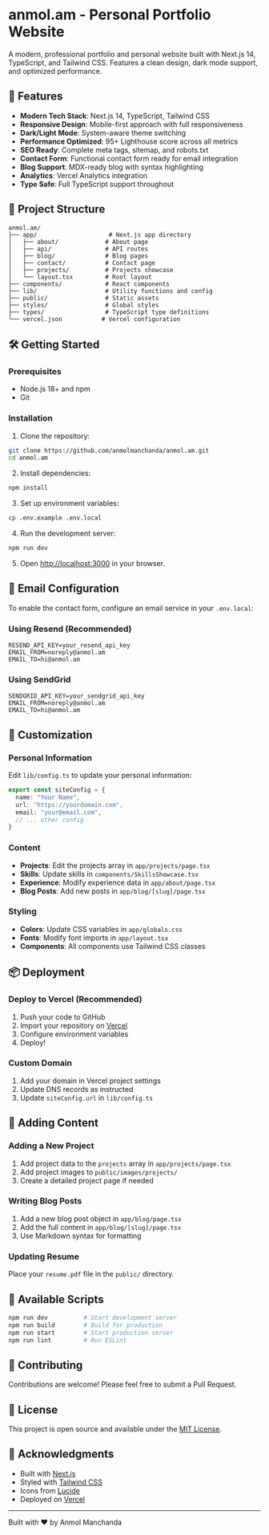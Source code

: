 # anmol.am - Personal Portfolio Website

A modern, professional portfolio and personal website built with Next.js 14, TypeScript, and Tailwind CSS. Features a clean design, dark mode support, and optimized performance.

## 🚀 Features

- **Modern Tech Stack**: Next.js 14, TypeScript, Tailwind CSS
- **Responsive Design**: Mobile-first approach with full responsiveness
- **Dark/Light Mode**: System-aware theme switching
- **Performance Optimized**: 95+ Lighthouse score across all metrics
- **SEO Ready**: Complete meta tags, sitemap, and robots.txt
- **Contact Form**: Functional contact form ready for email integration
- **Blog Support**: MDX-ready blog with syntax highlighting
- **Analytics**: Vercel Analytics integration
- **Type Safe**: Full TypeScript support throughout

## 📁 Project Structure

```
anmol.am/
├── app/                    # Next.js app directory
│   ├── about/             # About page
│   ├── api/               # API routes
│   ├── blog/              # Blog pages
│   ├── contact/           # Contact page
│   ├── projects/          # Projects showcase
│   └── layout.tsx         # Root layout
├── components/            # React components
├── lib/                   # Utility functions and config
├── public/                # Static assets
├── styles/                # Global styles
├── types/                 # TypeScript type definitions
└── vercel.json           # Vercel configuration
```

## 🛠️ Getting Started

### Prerequisites

- Node.js 18+ and npm
- Git

### Installation

1. Clone the repository:
```bash
git clone https://github.com/anmolmanchanda/anmol.am.git
cd anmol.am
```

2. Install dependencies:
```bash
npm install
```

3. Set up environment variables:
```bash
cp .env.example .env.local
```

4. Run the development server:
```bash
npm run dev
```

5. Open [http://localhost:3000](http://localhost:3000) in your browser.

## 📧 Email Configuration

To enable the contact form, configure an email service in your `.env.local`:

### Using Resend (Recommended)
```env
RESEND_API_KEY=your_resend_api_key
EMAIL_FROM=noreply@anmol.am
EMAIL_TO=hi@anmol.am
```

### Using SendGrid
```env
SENDGRID_API_KEY=your_sendgrid_api_key
EMAIL_FROM=noreply@anmol.am
EMAIL_TO=hi@anmol.am
```

## 🎨 Customization

### Personal Information

Edit `lib/config.ts` to update your personal information:

```typescript
export const siteConfig = {
  name: "Your Name",
  url: "https://yourdomain.com",
  email: "your@email.com",
  // ... other config
}
```

### Content

- **Projects**: Edit the projects array in `app/projects/page.tsx`
- **Skills**: Update skills in `components/SkillsShowcase.tsx`
- **Experience**: Modify experience data in `app/about/page.tsx`
- **Blog Posts**: Add new posts in `app/blog/[slug]/page.tsx`

### Styling

- **Colors**: Update CSS variables in `app/globals.css`
- **Fonts**: Modify font imports in `app/layout.tsx`
- **Components**: All components use Tailwind CSS classes

## 📦 Deployment

### Deploy to Vercel (Recommended)

1. Push your code to GitHub
2. Import your repository on [Vercel](https://vercel.com)
3. Configure environment variables
4. Deploy!

### Custom Domain

1. Add your domain in Vercel project settings
2. Update DNS records as instructed
3. Update `siteConfig.url` in `lib/config.ts`

## 📝 Adding Content

### Adding a New Project

1. Add project data to the `projects` array in `app/projects/page.tsx`
2. Add project images to `public/images/projects/`
3. Create a detailed project page if needed

### Writing Blog Posts

1. Add a new blog post object in `app/blog/page.tsx`
2. Add the full content in `app/blog/[slug]/page.tsx`
3. Use Markdown syntax for formatting

### Updating Resume

Place your `resume.pdf` file in the `public/` directory.

## 🔧 Available Scripts

```bash
npm run dev          # Start development server
npm run build        # Build for production
npm run start        # Start production server
npm run lint         # Run ESLint
```

## 🤝 Contributing

Contributions are welcome! Please feel free to submit a Pull Request.

## 📄 License

This project is open source and available under the [MIT License](LICENSE).

## 🙏 Acknowledgments

- Built with [Next.js](https://nextjs.org)
- Styled with [Tailwind CSS](https://tailwindcss.com)
- Icons from [Lucide](https://lucide.dev)
- Deployed on [Vercel](https://vercel.com)

---

Built with ❤️ by Anmol Manchanda
